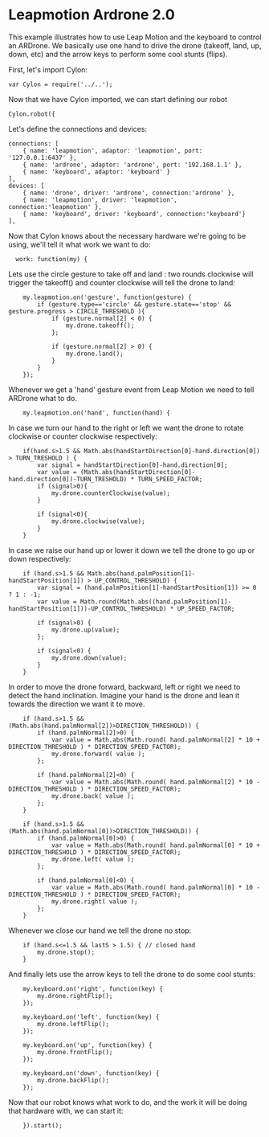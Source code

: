 # Leapmotion Ardrone 2.0

This example illustrates how to use Leap Motion and the keyboard to control an ARDrone. We basically use one hand to drive the drone (takeoff, land, up, down, etc) and the arrow keys to perform some cool stunts (flips).

First, let's import Cylon:

    var Cylon = require('../..');

Now that we have Cylon imported, we can start defining our robot

    Cylon.robot({

Let's define the connections and devices:

    connections: [
        { name: 'leapmotion', adaptor: 'leapmotion', port: '127.0.0.1:6437' },
        { name: 'ardrone', adaptor: 'ardrone', port: '192.168.1.1' },
        { name: 'keyboard', adaptor: 'keyboard' }
    ],
    devices: [
        { name: 'drone', driver: 'ardrone', connection:'ardrone' },
        { name: 'leapmotion', driver: 'leapmotion', connection:'leapmotion' },
        { name: 'keyboard', driver: 'keyboard', connection:'keyboard'}
    ],

Now that Cylon knows about the necessary hardware we're going to be using, we'll
tell it what work we want to do:

      work: function(my) {

Lets use the circle gesture to take off and land : two rounds clockwise will trigger the takeoff() and counter clockwise will tell the drone to land: 


        my.leapmotion.on('gesture', function(gesture) {
            if (gesture.type=='circle' && gesture.state=='stop' && gesture.progress > CIRCLE_THRESHOLD ){
                if (gesture.normal[2] < 0) {
                    my.drone.takeoff();
                };

                if (gesture.normal[2] > 0) {
                    my.drone.land();
                }
            }
        });


Whenever we get a 'hand' gesture event from Leap Motion we need to tell ARDrone what to do. 


        my.leapmotion.on('hand', function(hand) {


In case we turn our hand to the right or left we want the drone to rotate clockwise or counter clockwise respectively:


        if(hand.s>1.5 && Math.abs(handStartDirection[0]-hand.direction[0]) > TURN_TRESHOLD ) {
            var signal = handStartDirection[0]-hand.direction[0];
            var value = (Math.abs(handStartDirection[0]-hand.direction[0])-TURN_TRESHOLD) * TURN_SPEED_FACTOR;
            if (signal>0){
                my.drone.counterClockwise(value);
            }

            if (signal<0){
                my.drone.clockwise(value);
            }      
        }

In case we raise our hand up or lower it down we tell the drone to go up or down respectively:

        if (hand.s>1.5 && Math.abs(hand.palmPosition[1]-handStartPosition[1]) > UP_CONTROL_THRESHOLD) {    
            var signal = (hand.palmPosition[1]-handStartPosition[1]) >= 0 ? 1 : -1;
            var value = Math.round(Math.abs((hand.palmPosition[1]-handStartPosition[1]))-UP_CONTROL_THRESHOLD) * UP_SPEED_FACTOR;
    
            if (signal>0) {
                my.drone.up(value);
            };

            if (signal<0) {
                my.drone.down(value);
            }
        }


In order to move the drone forward, backward, left or right we need to detect the hand inclination. Imagine your hand is the drone and lean it towards the direction we want it to move.


        if (hand.s>1.5 && (Math.abs(hand.palmNormal[2])>DIRECTION_THRESHOLD)) {
            if (hand.palmNormal[2]>0) {
                var value = Math.abs(Math.round( hand.palmNormal[2] * 10 + DIRECTION_THRESHOLD ) * DIRECTION_SPEED_FACTOR);
                my.drone.forward( value );
            };
        
            if (hand.palmNormal[2]<0) {
                var value = Math.abs(Math.round( hand.palmNormal[2] * 10 - DIRECTION_THRESHOLD ) * DIRECTION_SPEED_FACTOR);
                my.drone.back( value );
            };
        } 

        if (hand.s>1.5 && (Math.abs(hand.palmNormal[0])>DIRECTION_THRESHOLD)) {
            if (hand.palmNormal[0]>0) {
                var value = Math.abs(Math.round( hand.palmNormal[0] * 10 + DIRECTION_THRESHOLD ) * DIRECTION_SPEED_FACTOR);
                my.drone.left( value );
            };
        
            if (hand.palmNormal[0]<0) {
                var value = Math.abs(Math.round( hand.palmNormal[0] * 10 - DIRECTION_THRESHOLD ) * DIRECTION_SPEED_FACTOR);
                my.drone.right( value );
            };
        }


Whenever we close our hand we tell the drone no stop:

        if (hand.s<=1.5 && lastS > 1.5) { // closed hand
            my.drone.stop();
        }


And finally lets use the arrow keys to tell the drone to do some cool stunts:


        my.keyboard.on('right', function(key) { 
            my.drone.rightFlip();
        });

        my.keyboard.on('left', function(key) { 
            my.drone.leftFlip();
        });

        my.keyboard.on('up', function(key) { 
            my.drone.frontFlip();
        });

        my.keyboard.on('down', function(key) { 
            my.drone.backFlip();
        });


Now that our robot knows what work to do, and the work it will be doing that
hardware with, we can start it:

        }).start();
